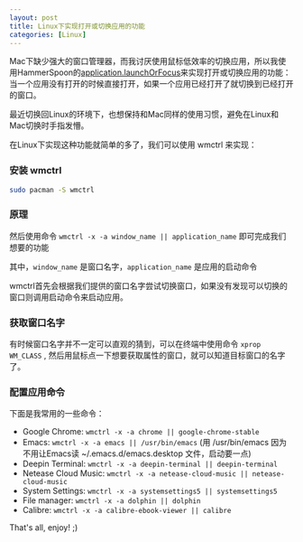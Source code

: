 ```yaml
---
layout: post
title: Linux下实现打开或切换应用的功能
categories: [Linux]
---
```


Mac下缺少强大的窗口管理器，而我讨厌使用鼠标低效率的切换应用，所以我使用HammerSpoon的[application.launchOrFocus](https://github.com/manateelazycat/hammerspoon-config/blob/d741f22e8bfaa07930701cf9d6fef789693b4e3a/init.lua#L194)来实现打开或切换应用的功能：当一个应用没有打开的时候直接打开，如果一个应用已经打开了就切换到已经打开的窗口。

最近切换回Linux的环境下，也想保持和Mac同样的使用习惯，避免在Linux和Mac切换时手指发懵。

在Linux下实现这种功能就简单的多了，我们可以使用 wmctrl 来实现：

### 安装 wmctrl

```bash
sudo pacman -S wmctrl
```

### 原理
然后使用命令 ```wmctrl -x -a window_name || application_name``` 即可完成我们想要的功能

其中，```window_name``` 是窗口名字，```application_name``` 是应用的启动命令

wmctrl首先会根据我们提供的窗口名字尝试切换窗口，如果没有发现可以切换的窗口则调用启动命令来启动应用。

### 获取窗口名字

有时候窗口名字并不一定可以直观的猜到，可以在终端中使用命令 ```xprop WM_CLASS``` , 然后用鼠标点一下想要获取属性的窗口，就可以知道目标窗口的名字了。

### 配置应用命令

下面是我常用的一些命令：

* Google Chrome: ```wmctrl -x -a chrome || google-chrome-stable```
* Emacs: ```wmctrl -x -a emacs || /usr/bin/emacs``` (用 /usr/bin/emacs 因为不用让Emacs读 ~/.emacs.d/emacs.desktop 文件，启动要一点)
* Deepin Terminal: ```wmctrl -x -a deepin-terminal || deepin-terminal```
* Netease Cloud Music: ```wmctrl -x -a netease-cloud-music || netease-cloud-music```
* System Settings: ```wmctrl -x -a systemsettings5 || systemsettings5```
* File manager: ```wmctrl -x -a dolphin || dolphin```
* Calibre: ```wmctrl -x -a calibre-ebook-viewer || calibre```

That's all, enjoy! ;)
